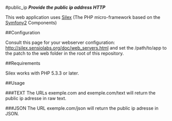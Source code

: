 #public_ip
***Provide the public ip address HTTP***

This web application uses [Silex](http://silex.sensiolabs.org/) (The PHP micro-framework based on the [Symfony2](http://symfony2.com) Components)

##Configuration

Consult this page for your webserver configuration: http://silex.sensiolabs.org/doc/web_servers.html and set the /path/to/app to the patch to the web folder in the root of this repository.

##Requirements

Silex works with PHP 5.3.3 or later.

##Usage

###TEXT
The URLs exemple.com and exemple.com/text will return the public ip adresse in raw text.

###JSON
The URL exemple.com/json will return the public ip adresse in JSON.